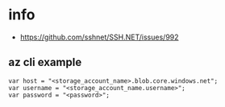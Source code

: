 # info

- https://github.com/sshnet/SSH.NET/issues/992
  
## az cli example

```shell
var host = "<storage_account_name>.blob.core.windows.net";
var username = "<storage_account_name.username>";
var password = "<password>";
```
